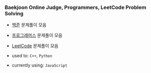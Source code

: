 ### Baekjoon Online Judge, Programmers, LeetCode Problem Solving


- [백준](https://www.acmicpc.net/) 문제풀이 모음
- [프로그래머스](https://programmers.co.kr/) 문제풀이 모음
- [LeetCode](https://leetcode.com/) 문제풀이 모음

- used to: `C++`, `Python`
- currently using: `JavaScript`